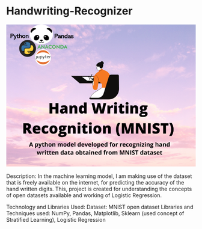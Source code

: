 # Handwriting-Recognizer

![](https://raw.githubusercontent.com/HusainKagalwala07/Handwriting-Recognizer/master/handwritting.png)

Description: In the machine learning model, I am making use of the dataset that is freely available on the internet, for predicting the accuracy of the hand written digits. This, project is created for understanding the concepts of open datasets available and working of Logistic Regression.

Technology and Libraries Used: 
Dataset: MNIST open dataset
Libraries and Techniques used: NumPy, Pandas, Matplotlib, Sklearn (used concept of Stratified Learning), Logistic Regression


